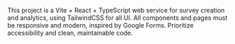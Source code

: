 <!-- Use this file to provide workspace-specific custom instructions to Copilot. For more details, visit https://code.visualstudio.com/docs/copilot/copilot-customization#_use-a-githubcopilotinstructionsmd-file -->

This project is a Vite + React + TypeScript web service for survey creation and analytics, using TailwindCSS for all UI. All components and pages must be responsive and modern, inspired by Google Forms. Prioritize accessibility and clean, maintainable code.
